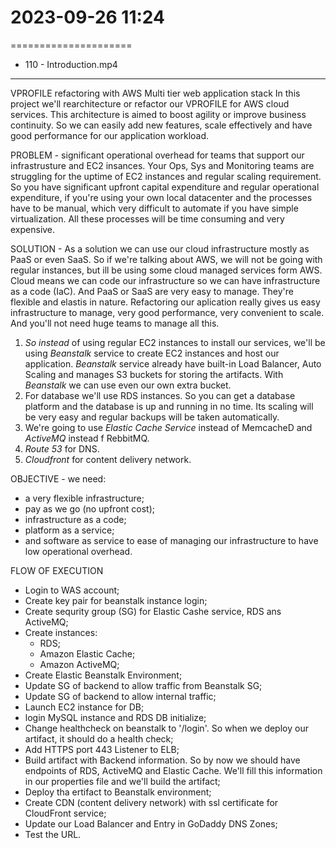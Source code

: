 # 2023-09-26    11:24
=====================

* 110 - Introduction.mp4
------------------------
VPROFILE refactoring with AWS
Multi tier web application stack
In this project we'll rearchitecture or refactor our VPROFILE for AWS cloud services.
This architecture is aimed to boost agility or improve business continuity. So we can easily add new features, scale effectively and have good performance for our application workload.

PROBLEM - significant operational overhead for teams that support our infrastrusture and EC2 insances. Your Ops, Sys and Monitoring teams are struggling for the uptime of EC2 instances and regular scaling requirement.
So you have significant upfront capital expenditure and regular operational expenditure, if you're using your own local datacenter and the processes have to be manual, which very difficult to automate if you have simple virtualization.
All these processes will be time consuming and very expensive.

SOLUTION - As a solution we can use our cloud infrastructure mostly as PaaS or even SaaS.
So if we're talking about AWS, we will not be going with regular instances, but ill be using some cloud managed services form AWS.
Cloud means we can code our infrastructure so we can have infrastructure as a code (IaC).
And PaaS or SaaS are very easy to manage. They're flexible and elastis in nature.
Refactoring our aplication really gives us easy infrastructure to manage, very good performance, very convenient to scale. And you'll not need huge teams to manage all this.
1. *So instead* of using regular EC2 instances to install our services, we'll be using *Beanstalk* service to create EC2 instances and host our application. *Beanstalk* service already have built-in Load Balancer, Auto Scaling and manages S3 buckets for storing the artifacts.
With *Beanstalk* we can use even our own extra bucket.
2. For database we'll use RDS instances. So you can get a database platform and the database is up and running in no time. Its scaling will be very easy and regular backups will be taken automatically.
3. We're going to use *Elastic Cache Service* instead of MemcacheD and *ActiveMQ* instead f RebbitMQ.
4. *Route 53* for DNS.
5. *Cloudfront* for content delivery network.

OBJECTIVE - we need:
- a very flexible infrastructure;
- pay as we go (no upfront cost);
- infrastructure as a code;
- platform as a service;
- and software as service to ease of managing our infrastructure to have low operational overhead.


FLOW OF EXECUTION
- Login to WAS account;
- Create key pair for beanstalk instance login;
- Create sequrity group (SG) for Elastic Cashe service, RDS ans ActiveMQ;
- Create instances:
    + RDS;
    + Amazon Elastic Cache;
    + Amazon ActiveMQ;
- Create Elastic Beanstalk Environment;
- Update SG of backend to allow traffic from Beanstalk SG;
- Update SG of backend to allow internal traffic;
- Launch EC2 instance for DB;
- login MySQL instance and RDS DB initialize;
- Change healthcheck on beanstalk to '/login'. So when we deploy our artifact, it should do a health check;
- Add HTTPS port 443 Listener to ELB;
- Build artifact with Backend information. So by now we should have endpoints of RDS, ActiveMQ and Elastic Cache. We'll fill this information in our properties file and we'll build the artifact;
- Deploy tha ertifact to Beanstalk environment;
- Create CDN (content delivery network) with ssl certificate for CloudFront service;
- Update our Load Balancer and Entry in GoDaddy DNS Zones;
- Test the URL.




